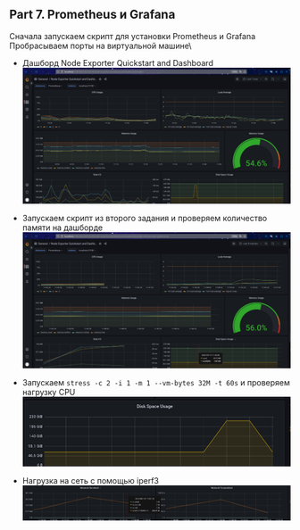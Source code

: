 ## Part 7. Prometheus и Grafana

Сначала запускаем скрипт для установки Prometheus и Grafana\
Пробрасываем порты на виртуальной машине\

- Дашборд Node Exporter Quickstart and Dashboard
    ![Prometheus interface](img/081.png)

- Запускаем скрипт из второго задания и проверяем количество памяти на дашборде
    ![Grafana interface](img/082.png)

- Запускаем `stress -c 2 -i 1 -m 1 --vm-bytes 32M -t 60s` и проверяем нагрузку CPU
    ![Dashbord is ready](img/083.png)

- Нагрузка на сеть с помощью iperf3
    ![Dashbord output after our script](img/084.png)

